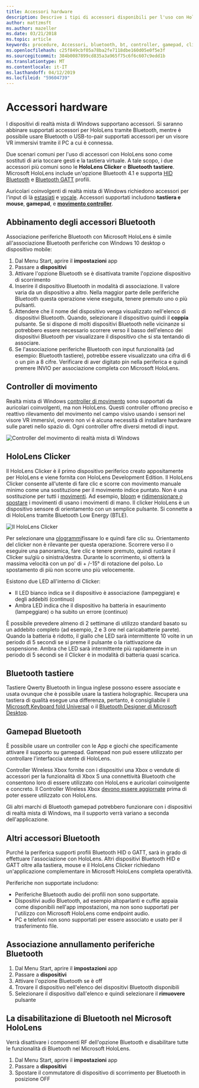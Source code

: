 ```yaml
---
title: Accessori hardware
description: Descrive i tipi di accessori disponibili per l'uso con HoloLens e realtà mista di Windows e come impostarli.
author: mattzmsft
ms.author: mazeller
ms.date: 03/21/2018
ms.topic: article
keywords: procedure, Accessori, bluetooth, bt, controller, gamepad, clicker, xbox
ms.openlocfilehash: c25f849cbf05a78ba2fe7118dbe160d05e0f5e3f
ms.sourcegitcommit: 384b0087899cd835a3a965f75c6f6c607c9edd1b
ms.translationtype: MT
ms.contentlocale: it-IT
ms.lasthandoff: 04/12/2019
ms.locfileid: "59604739"
---
```

# <a name="hardware-accessories"></a>Accessori hardware

I dispositivi di realtà mista di Windows supportano accessori. Si saranno abbinare supportati accessori per HoloLens tramite Bluetooth, mentre è possibile usare Bluetooth o USB-to-pair supportati accessori per un visore VR immersivi tramite il PC a cui è connessa.

Due scenari comuni per l'uso di accessori con HoloLens sono come sostituti di aria toccare gesti e la tastiera virtuale. A tale scopo, i due accessori più comuni sono le **HoloLens Clicker** e **Bluetooth tastiere**. Microsoft HoloLens include un'opzione Bluetooth 4.1 e supporta [HID Bluetooth](https://en.wikipedia.org/wiki/List_of_Bluetooth_profiles#Human_Interface_Device_Profile_.28HID.29) e [Bluetooth GATT](https://en.wikipedia.org/wiki/List_of_Bluetooth_profiles#Generic_Attribute_Profile_.28GATT.29) profili.

Auricolari coinvolgenti di realtà mista di Windows richiedono accessori per l'input di là [estasiati](gaze.md) e [vocale](voice-input.md). Accessori supportati includono **tastiera e mouse**, **gamepad**, e  **[movimento controller](motion-controllers.md)**.

## <a name="pairing-bluetooth-accessories"></a>Abbinamento degli accessori Bluetooth

Associazione periferiche Bluetooth con Microsoft HoloLens è simile all'associazione Bluetooth periferiche con Windows 10 desktop o dispositivo mobile:
1. Dal Menu Start, aprire il **impostazioni** app
2. Passare a **dispositivi**
3. Attivare l'opzione Bluetooth se è disattivata tramite l'opzione dispositivo di scorrimento
4. Inserire il dispositivo Bluetooth in modalità di associazione. Il valore varia da un dispositivo a altro. Nella maggior parte delle periferiche Bluetooth questa operazione viene eseguita, tenere premuto uno o più pulsanti.
5. Attendere che il nome del dispositivo venga visualizzato nell'elenco di dispositivi Bluetooth. Quando, selezionare il dispositivo quindi il **coppia** pulsante. Se si dispone di molti dispositivi Bluetooth nelle vicinanze si potrebbero essere necessario scorrere verso il basso dell'elenco dei dispositivi Bluetooth per visualizzare il dispositivo che si sta tentando di associare.
6. Se l'associazione periferiche Bluetooth con input funzionalità (ad esempio: Bluetooth tastiere), potrebbe essere visualizzato una cifra di 6 o un pin a 8 cifre. Verificare di aver digitato pin nella periferica e quindi premere INVIO per associazione completa con Microsoft HoloLens.

## <a name="motion-controllers"></a>Controller di movimento

Realtà mista di Windows [controller di movimento](motion-controllers.md) sono supportati da auricolari coinvolgenti, ma non HoloLens. Questi controller offrono preciso e reattivo rilevamento del movimento nel campo visivo usando i sensori nel visore VR immersivi, ovvero non vi è alcuna necessità di installare hardware sulle pareti nello spazio di. Ogni controller offre diversi metodi di input.

![Controller del movimento di realtà mista di Windows](images/winmr-ck-1080x1080-350px.jpg)

## <a name="hololens-clicker"></a>HoloLens Clicker

Il HoloLens Clicker è il primo dispositivo periferico creato appositamente per HoloLens e viene fornita con HoloLens Development Edition. Il HoloLens Clicker consente all'utente di fare clic e scorre con movimento manuale minimo come una sostituzione per il movimento indice puntato. Non è una sostituzione per tutti i [movimenti](gestures.md). Ad esempio, [bloom](gestures.md#bloom) e [ridimensionare o spostare](gestures.md#composite-gestures) i movimenti di usano i movimenti di mano. Il clicker HoloLens è un dispositivo sensore di orientamento con un semplice pulsante. Si connette a di HoloLens tramite Bluetooth Low Energy (BTLE).

![Il HoloLens Clicker](images/hololens-clicker-500px.jpg)

Per selezionare una [ologrammi](hologram.md)fissare lo e quindi fare clic su. Orientamento del clicker non è rilevante per questa operazione. Scorrere verso il o eseguire una panoramica, fare clic e tenere premuto, quindi ruotare il Clicker su/giù o sinistra/destra. Durante lo scorrimento, si otterrà la massima velocità con un po' di + /-15° di rotazione del polso. Lo spostamento di più non scorre uno più velocemente.

Esistono due LED all'interno di Clicker:
* Il LED bianco indica se il dispositivo è associazione (lampeggiare) e degli addebiti (continuo)
* Ambra LED indica che il dispositivo ha batteria in esaurimento (lampeggiare) o ha subito un errore (continuo)

È possibile prevedere almeno di 2 settimane di utilizzo standard basato su un addebito completo (ad esempio, 2 e 3 ore nel caricabatterie parete). Quando la batteria è ridotto, il giallo che LED sarà intermittente 10 volte in un periodo di 5 secondi se si preme il pulsante o la riattivazione da sospensione. Ambra che LED sarà intermittente più rapidamente in un periodo di 5 secondi se il Clicker è in modalità di batteria quasi scarica.

## <a name="bluetooth-keyboards"></a>Bluetooth tastiere

Tastiere Qwerty Bluetooth in lingua inglese possono essere associate e usata ovunque che è possibile usare la tastiera holographic. Recupera una tastiera di qualità esegue una differenza, pertanto, è consigliabile il [Microsoft Keyboard fold Universal](https://www.microsoft.com/accessories/products/keyboards/universal-foldable-keyboard/gu5-00001) o il [Bluetooth Designer di Microsoft Desktop](https://www.microsoft.com/accessories/products/keyboards/designer-bluetooth-desktop/7n9-00001).

## <a name="bluetooth-gamepads"></a>Gamepad Bluetooth

È possibile usare un controller con le App e giochi che specificamente attivare il supporto su gamepad. Gamepad non può essere utilizzato per controllare l'interfaccia utente di HoloLens.

Controller Wireless Xbox fornite con i dispositivi una Xbox o vendute di accessori per la funzionalità di Xbox S una connettività Bluetooth che consentono loro di essere utilizzato con HoloLens e auricolari coinvolgente e concreto. Il Controller Wireless Xbox [devono essere aggiornate](https://support.xbox.com/xbox-one/accessories/update-controller-for-stereo-headset-adapter) prima di poter essere utilizzato con HoloLens.

Gli altri marchi di Bluetooth gamepad potrebbero funzionare con i dispositivi di realtà mista di Windows, ma il supporto verrà variano a seconda dell'applicazione.

## <a name="other-bluetooth-accessories"></a>Altri accessori Bluetooth

Purché la periferica supporti profili Bluetooth HID o GATT, sarà in grado di effettuare l'associazione con HoloLens. Altri dispositivi Bluetooth HID e GATT oltre alla tastiera, mouse e il HoloLens Clicker richiedano un'applicazione complementare in Microsoft HoloLens completa operatività.

Periferiche non supportate includono:
* Periferiche Bluetooth audio dei profili non sono supportate.
* Dispositivi audio Bluetooth, ad esempio altoparlanti e cuffie appaia come disponibili nell'app impostazioni, ma non sono supportati per l'utilizzo con Microsoft HoloLens come endpoint audio.
* PC e telefoni non sono supportati per essere associato e usato per il trasferimento file.

## <a name="unpairing-a-bluetooth-peripheral"></a>Associazione annullamento periferiche Bluetooth
1. Dal Menu Start, aprire il **impostazioni** app
2. Passare a **dispositivi**
3. Attivare l'opzione Bluetooth se è off
4. Trovare il dispositivo nell'elenco dei dispositivi Bluetooth disponibili
5. Selezionare il dispositivo dall'elenco e quindi selezionare il **rimuovere** pulsante

## <a name="disabling-bluetooth-on-microsoft-hololens"></a>La disabilitazione di Bluetooth nel Microsoft HoloLens

Verrà disattivare i componenti RF dell'opzione Bluetooth e disabilitare tutte le funzionalità di Bluetooth nel Microsoft HoloLens.
1. Dal Menu Start, aprire il **impostazioni** app
2. Passare a **dispositivi**
3. Spostare il commutatore di dispositivo di scorrimento per Bluetooth in posizione OFF
